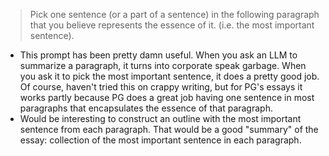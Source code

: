 > Pick one sentence (or a part of a sentence) in the following paragraph that you believe represents the essence of it. (i.e. the most important sentence).
- This prompt has been pretty damn useful. When you ask an LLM to summarize a paragraph, it turns into corporate speak garbage. When you ask it to pick the most important sentence, it does a pretty good job. Of course, haven't tried this on crappy writing, but for PG's essays it works partly because PG does a great job having one sentence in most paragraphs that encapsulates the essence of that paragraph.
- Would be interesting to construct an outline with the most important sentence from each paragraph. That would be a good "summary" of the essay: collection of the most important sentence in each paragraph.
